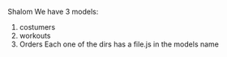 Shalom
We have 3 models:
1. costumers
2. workouts
3. Orders
Each one of the dirs has a file.js in the models name 